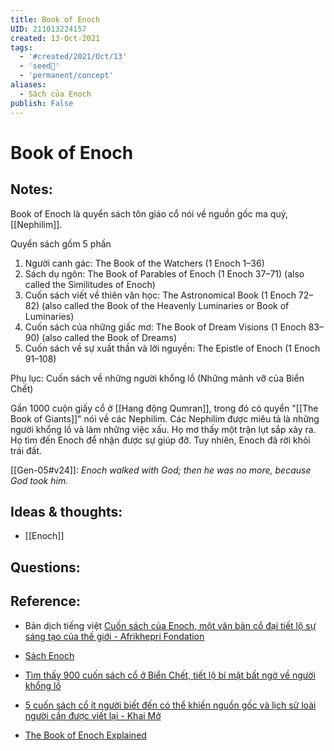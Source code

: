```yaml
---
title: Book of Enoch
UID: 211013224157
created: 13-Oct-2021
tags:
  - '#created/2021/Oct/13'
  - 'seed🥜'
  - 'permanent/concept'
aliases:
  - Sách của Enoch
publish: False
---
```

# Book of Enoch

## Notes:
Book of Enoch là quyển sách tôn giáo cổ nói về nguồn gốc ma quỷ, [[Nephilim]].

Quyển sách gồm 5 phần

1.  Người canh gác: The Book of the Watchers (1 Enoch 1–36)
2.  Sách dụ ngôn: The Book of Parables of Enoch (1 Enoch 37–71) (also called the Similitudes of Enoch)
3.  Cuốn sách viết về thiên văn học: The Astronomical Book (1 Enoch 72–82) (also called the Book of the Heavenly Luminaries or Book of Luminaries)
4.  Cuốn sách của những giấc mơ: The Book of Dream Visions (1 Enoch 83–90) (also called the Book of Dreams)
5.  Cuốn sách về sự xuất thần và lời nguyền: The Epistle of Enoch (1 Enoch 91–108)

Phụ lục: Cuốn sách về những người khổng lồ (Những mảnh vỡ của Biển Chết)

Gần 1000 cuộn giấy cổ ở [[Hang động Qumran]], trong đó có quyển "[[The Book of Giants]]" nói về các Nephilim. Các Nephilim được miêu tả là những người khổng lồ và làm những việc xấu. Họ mơ thấy một trận lụt sắp xảy ra. Họ tìm đến Enoch để nhận được sự giúp đỡ. Tuy nhiên, Enoch đã rời khỏi trái đất.

[[Gen-05#v24]]: _Enoch walked with God; then he was no more, because God took him._

## Ideas & thoughts:
- [[Enoch]]

## Questions:

## Reference:
- Bản dịch tiếng việt [Cuốn sách của Enoch, một văn bản cổ đại tiết lộ sự sáng tạo của thế giới - Afrikhepri Fondation](https://afrikhepri.org/vi/le-livre-denoch-un-texte-ancien-qui-revele-la-creation-du-monde/)

- [Sách Enoch](https://mimirbook.com/vi/96a307b5af5)

- [Tìm thấy 900 cuốn sách cổ ở Biển Chết, tiết lộ bí mật bất ngờ về người khổng lồ](https://dkn.news/khoa-hoc-cong-nghe/tim-thay-900-cuon-sach-co-o-bien-chet-tiet-lo-bi-mat-ve-nguoi-khong-lo.html)

- [5 cuốn sách cổ ít người biết đến có thể khiến nguồn gốc và lịch sử loài người cần được viết lại - Khai Mở](https://khaimo.com/5-cuon-sach-co-nguoi-biet-den-co-khien-nguon-goc-va-lich-su-loai-nguoi-can-duoc-viet-lai/)

- [The Book of Enoch Explained](https://www.youtube.com/watch?v=FsVQnspOkkY&t=396s)